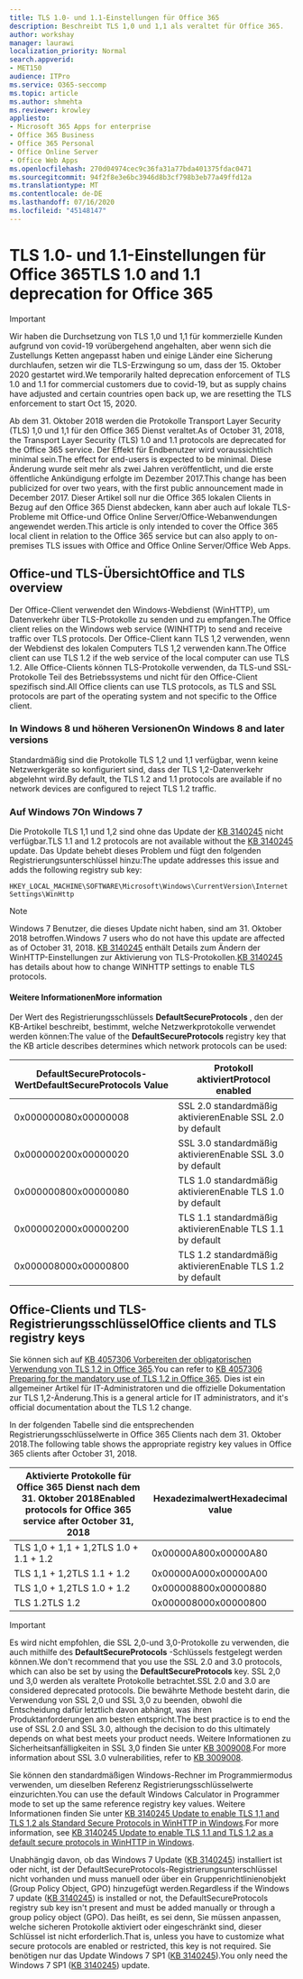 ```yaml
---
title: TLS 1.0- und 1.1-Einstellungen für Office 365
description: Beschreibt TLS 1,0 und 1,1 als veraltet für Office 365.
author: workshay
manager: laurawi
localization_priority: Normal
search.appverid:
- MET150
audience: ITPro
ms.service: O365-seccomp
ms.topic: article
ms.author: shmehta
ms.reviewer: krowley
appliesto:
- Microsoft 365 Apps for enterprise
- Office 365 Business
- Office 365 Personal
- Office Online Server
- Office Web Apps
ms.openlocfilehash: 270d04974cec9c36fa31a77bda401375fdac0471
ms.sourcegitcommit: 94f2f8e3e6bc3946d8b3cf798b3eb77a49ffd12a
ms.translationtype: MT
ms.contentlocale: de-DE
ms.lasthandoff: 07/16/2020
ms.locfileid: "45148147"
---
```

# <a name="tls-10-and-11-deprecation-for-office-365"></a><span data-ttu-id="b8f09-103">TLS 1.0- und 1.1-Einstellungen für Office 365</span><span class="sxs-lookup"><span data-stu-id="b8f09-103">TLS 1.0 and 1.1 deprecation for Office 365</span></span>
> [!IMPORTANT]
> <span data-ttu-id="b8f09-104">Wir haben die Durchsetzung von TLS 1,0 und 1,1 für kommerzielle Kunden aufgrund von covid-19 vorübergehend angehalten, aber wenn sich die Zustellungs Ketten angepasst haben und einige Länder eine Sicherung durchlaufen, setzen wir die TLS-Erzwingung so um, dass der 15. Oktober 2020 gestartet wird.</span><span class="sxs-lookup"><span data-stu-id="b8f09-104">We temporarily halted deprecation enforcement of TLS 1.0 and 1.1 for commercial customers due to covid-19, but as supply chains have adjusted and certain countries open back up, we are resetting the TLS enforcement to start Oct 15, 2020.</span></span> 

<span data-ttu-id="b8f09-105">Ab dem 31. Oktober 2018 werden die Protokolle Transport Layer Security (TLS) 1,0 und 1,1 für den Office 365 Dienst veraltet.</span><span class="sxs-lookup"><span data-stu-id="b8f09-105">As of October 31, 2018, the Transport Layer Security (TLS) 1.0 and 1.1 protocols are deprecated for the Office 365 service.</span></span> <span data-ttu-id="b8f09-106">Der Effekt für Endbenutzer wird voraussichtlich minimal sein.</span><span class="sxs-lookup"><span data-stu-id="b8f09-106">The effect for end-users is expected to be minimal.</span></span> <span data-ttu-id="b8f09-107">Diese Änderung wurde seit mehr als zwei Jahren veröffentlicht, und die erste öffentliche Ankündigung erfolgte im Dezember 2017.</span><span class="sxs-lookup"><span data-stu-id="b8f09-107">This change has been publicized for over two years, with the first public announcement made in December 2017.</span></span> <span data-ttu-id="b8f09-108">Dieser Artikel soll nur die Office 365 lokalen Clients in Bezug auf den Office 365 Dienst abdecken, kann aber auch auf lokale TLS-Probleme mit Office-und Office Online Server/Office-Webanwendungen angewendet werden.</span><span class="sxs-lookup"><span data-stu-id="b8f09-108">This article is only intended to cover the Office 365 local client in relation to the Office 365 service but can also apply to on-premises TLS issues with Office and Office Online Server/Office Web Apps.</span></span>

## <a name="office-and-tls-overview"></a><span data-ttu-id="b8f09-109">Office-und TLS-Übersicht</span><span class="sxs-lookup"><span data-stu-id="b8f09-109">Office and TLS overview</span></span>

<span data-ttu-id="b8f09-110">Der Office-Client verwendet den Windows-Webdienst (WinHTTP), um Datenverkehr über TLS-Protokolle zu senden und zu empfangen.</span><span class="sxs-lookup"><span data-stu-id="b8f09-110">The Office client relies on the Windows web service (WINHTTP) to send and receive traffic over TLS protocols.</span></span> <span data-ttu-id="b8f09-111">Der Office-Client kann TLS 1,2 verwenden, wenn der Webdienst des lokalen Computers TLS 1,2 verwenden kann.</span><span class="sxs-lookup"><span data-stu-id="b8f09-111">The Office client can use TLS 1.2 if the web service of the local computer can use TLS 1.2.</span></span> <span data-ttu-id="b8f09-112">Alle Office-Clients können TLS-Protokolle verwenden, da TLS-und SSL-Protokolle Teil des Betriebssystems und nicht für den Office-Client spezifisch sind.</span><span class="sxs-lookup"><span data-stu-id="b8f09-112">All Office clients can use TLS protocols, as TLS and SSL protocols are part of the operating system and not specific to the Office client.</span></span>

### <a name="on-windows-8-and-later-versions"></a><span data-ttu-id="b8f09-113">In Windows 8 und höheren Versionen</span><span class="sxs-lookup"><span data-stu-id="b8f09-113">On Windows 8 and later versions</span></span>

<span data-ttu-id="b8f09-114">Standardmäßig sind die Protokolle TLS 1,2 und 1,1 verfügbar, wenn keine Netzwerkgeräte so konfiguriert sind, dass der TLS 1,2-Datenverkehr abgelehnt wird.</span><span class="sxs-lookup"><span data-stu-id="b8f09-114">By default, the TLS 1.2 and 1.1 protocols are available if no network devices are configured to reject TLS 1.2 traffic.</span></span>

### <a name="on-windows-7"></a><span data-ttu-id="b8f09-115">Auf Windows 7</span><span class="sxs-lookup"><span data-stu-id="b8f09-115">On Windows 7</span></span>

<span data-ttu-id="b8f09-116">Die Protokolle TLS 1,1 und 1,2 sind ohne das Update der [KB 3140245](https://support.microsoft.com/help/3140245) nicht verfügbar.</span><span class="sxs-lookup"><span data-stu-id="b8f09-116">TLS 1.1 and 1.2 protocols are not available without the [KB 3140245](https://support.microsoft.com/help/3140245) update.</span></span> <span data-ttu-id="b8f09-117">Das Update behebt dieses Problem und fügt den folgenden Registrierungsunterschlüssel hinzu:</span><span class="sxs-lookup"><span data-stu-id="b8f09-117">The update addresses this issue and adds the following registry sub key:</span></span>

```console
HKEY_LOCAL_MACHINE\SOFTWARE\Microsoft\Windows\CurrentVersion\Internet Settings\WinHttp
```

> [!NOTE]
> <span data-ttu-id="b8f09-118">Windows 7 Benutzer, die dieses Update nicht haben, sind am 31. Oktober 2018 betroffen.</span><span class="sxs-lookup"><span data-stu-id="b8f09-118">Windows 7 users who do not have this update are affected as of October 31, 2018.</span></span> <span data-ttu-id="b8f09-119">[KB 3140245](https://support.microsoft.com/help/3140245) enthält Details zum Ändern der WinHTTP-Einstellungen zur Aktivierung von TLS-Protokollen.</span><span class="sxs-lookup"><span data-stu-id="b8f09-119">[KB 3140245](https://support.microsoft.com/help/3140245) has details about how to change WINHTTP settings to enable TLS protocols.</span></span>

#### <a name="more-information"></a><span data-ttu-id="b8f09-120">Weitere Informationen</span><span class="sxs-lookup"><span data-stu-id="b8f09-120">More information</span></span>

<span data-ttu-id="b8f09-121">Der Wert des Registrierungsschlüssels **DefaultSecureProtocols** , den der KB-Artikel beschreibt, bestimmt, welche Netzwerkprotokolle verwendet werden können:</span><span class="sxs-lookup"><span data-stu-id="b8f09-121">The value of the **DefaultSecureProtocols** registry key that the KB article describes determines which network protocols can be used:</span></span>

|<span data-ttu-id="b8f09-122">DefaultSecureProtocols-Wert</span><span class="sxs-lookup"><span data-stu-id="b8f09-122">DefaultSecureProtocols Value</span></span>|<span data-ttu-id="b8f09-123">Protokoll aktiviert</span><span class="sxs-lookup"><span data-stu-id="b8f09-123">Protocol enabled</span></span>|
|-|-|
|<span data-ttu-id="b8f09-124">0x00000008</span><span class="sxs-lookup"><span data-stu-id="b8f09-124">0x00000008</span></span>|<span data-ttu-id="b8f09-125">SSL 2.0 standardmäßig aktivieren</span><span class="sxs-lookup"><span data-stu-id="b8f09-125">Enable SSL 2.0 by default</span></span>|
|<span data-ttu-id="b8f09-126">0x00000020</span><span class="sxs-lookup"><span data-stu-id="b8f09-126">0x00000020</span></span>|<span data-ttu-id="b8f09-127">SSL 3.0 standardmäßig aktivieren</span><span class="sxs-lookup"><span data-stu-id="b8f09-127">Enable SSL 3.0 by default</span></span>|
|<span data-ttu-id="b8f09-128">0x00000080</span><span class="sxs-lookup"><span data-stu-id="b8f09-128">0x00000080</span></span>|<span data-ttu-id="b8f09-129">TLS 1.0 standardmäßig aktivieren</span><span class="sxs-lookup"><span data-stu-id="b8f09-129">Enable TLS 1.0 by default</span></span>|
|<span data-ttu-id="b8f09-130">0x00000200</span><span class="sxs-lookup"><span data-stu-id="b8f09-130">0x00000200</span></span>|<span data-ttu-id="b8f09-131">TLS 1.1 standardmäßig aktivieren</span><span class="sxs-lookup"><span data-stu-id="b8f09-131">Enable TLS 1.1 by default</span></span>|
|<span data-ttu-id="b8f09-132">0x00000800</span><span class="sxs-lookup"><span data-stu-id="b8f09-132">0x00000800</span></span>|<span data-ttu-id="b8f09-133">TLS 1.2 standardmäßig aktivieren</span><span class="sxs-lookup"><span data-stu-id="b8f09-133">Enable TLS 1.2 by default</span></span>|

## <a name="office-clients-and-tls-registry-keys"></a><span data-ttu-id="b8f09-134">Office-Clients und TLS-Registrierungsschlüssel</span><span class="sxs-lookup"><span data-stu-id="b8f09-134">Office clients and TLS registry keys</span></span>

<span data-ttu-id="b8f09-135">Sie können sich auf [KB 4057306 Vorbereiten der obligatorischen Verwendung von TLS 1,2 in Office 365](https://support.microsoft.com/help/4057306).</span><span class="sxs-lookup"><span data-stu-id="b8f09-135">You can refer to [KB 4057306 Preparing for the mandatory use of TLS 1.2 in Office 365](https://support.microsoft.com/help/4057306).</span></span> <span data-ttu-id="b8f09-136">Dies ist ein allgemeiner Artikel für IT-Administratoren und die offizielle Dokumentation zur TLS 1,2-Änderung.</span><span class="sxs-lookup"><span data-stu-id="b8f09-136">This is a general article for IT administrators, and it's official documentation about the TLS 1.2 change.</span></span>

<span data-ttu-id="b8f09-137">In der folgenden Tabelle sind die entsprechenden Registrierungsschlüsselwerte in Office 365 Clients nach dem 31. Oktober 2018.</span><span class="sxs-lookup"><span data-stu-id="b8f09-137">The following table shows the appropriate registry key values in Office 365 clients after October 31, 2018.</span></span>

|<span data-ttu-id="b8f09-138">Aktivierte Protokolle für Office 365 Dienst nach dem 31. Oktober 2018</span><span class="sxs-lookup"><span data-stu-id="b8f09-138">Enabled protocols for Office 365 service after October 31, 2018</span></span>|<span data-ttu-id="b8f09-139">Hexadezimalwert</span><span class="sxs-lookup"><span data-stu-id="b8f09-139">Hexadecimal value</span></span>|
|-|-|
|<span data-ttu-id="b8f09-140">TLS 1,0 + 1,1 + 1,2</span><span class="sxs-lookup"><span data-stu-id="b8f09-140">TLS 1.0 + 1.1 + 1.2</span></span>|<span data-ttu-id="b8f09-141">0x00000A80</span><span class="sxs-lookup"><span data-stu-id="b8f09-141">0x00000A80</span></span>|
|<span data-ttu-id="b8f09-142">TLS 1,1 + 1,2</span><span class="sxs-lookup"><span data-stu-id="b8f09-142">TLS 1.1 + 1.2</span></span>|<span data-ttu-id="b8f09-143">0x00000A00</span><span class="sxs-lookup"><span data-stu-id="b8f09-143">0x00000A00</span></span>|
|<span data-ttu-id="b8f09-144">TLS 1,0 + 1,2</span><span class="sxs-lookup"><span data-stu-id="b8f09-144">TLS 1.0 + 1.2</span></span>|<span data-ttu-id="b8f09-145">0x00000880</span><span class="sxs-lookup"><span data-stu-id="b8f09-145">0x00000880</span></span>|
|<span data-ttu-id="b8f09-146">TLS 1.2</span><span class="sxs-lookup"><span data-stu-id="b8f09-146">TLS 1.2</span></span>|<span data-ttu-id="b8f09-147">0x00000800</span><span class="sxs-lookup"><span data-stu-id="b8f09-147">0x00000800</span></span>|

> [!IMPORTANT]
> <span data-ttu-id="b8f09-148">Es wird nicht empfohlen, die SSL 2,0-und 3,0-Protokolle zu verwenden, die auch mithilfe des **DefaultSecureProtocols** -Schlüssels festgelegt werden können.</span><span class="sxs-lookup"><span data-stu-id="b8f09-148">We don't recommend that you use the SSL 2.0 and 3.0 protocols, which can also be set by using the **DefaultSecureProtocols** key.</span></span> <span data-ttu-id="b8f09-149">SSL 2,0 und 3,0 werden als veraltete Protokolle betrachtet.</span><span class="sxs-lookup"><span data-stu-id="b8f09-149">SSL 2.0 and 3.0 are considered deprecated protocols.</span></span> <span data-ttu-id="b8f09-150">Die bewährte Methode besteht darin, die Verwendung von SSL 2,0 und SSL 3,0 zu beenden, obwohl die Entscheidung dafür letztlich davon abhängt, was ihren Produktanforderungen am besten entspricht.</span><span class="sxs-lookup"><span data-stu-id="b8f09-150">The best practice is to end the use of SSL 2.0 and SSL 3.0, although the decision to do this ultimately depends on what best meets your product needs.</span></span> <span data-ttu-id="b8f09-151">Weitere Informationen zu Sicherheitsanfälligkeiten in SSL 3,0 finden Sie unter [KB 3009008](https://support.microsoft.com/help/3009008).</span><span class="sxs-lookup"><span data-stu-id="b8f09-151">For more information about SSL 3.0 vulnerabilities, refer to [KB 3009008](https://support.microsoft.com/help/3009008).</span></span>

<span data-ttu-id="b8f09-152">Sie können den standardmäßigen Windows-Rechner im Programmiermodus verwenden, um dieselben Referenz Registrierungsschlüsselwerte einzurichten.</span><span class="sxs-lookup"><span data-stu-id="b8f09-152">You can use the default Windows Calculator in Programmer mode to set up the same reference registry key values.</span></span> <span data-ttu-id="b8f09-153">Weitere Informationen finden Sie unter [KB 3140245 Update to enable TLS 1,1 and TLS 1,2 als Standard Secure Protocols in WinHTTP in Windows](https://support.microsoft.com/help/3140245).</span><span class="sxs-lookup"><span data-stu-id="b8f09-153">For more information, see [KB 3140245 Update to enable TLS 1.1 and TLS 1.2 as a default secure protocols in WinHTTP in Windows](https://support.microsoft.com/help/3140245).</span></span>

<span data-ttu-id="b8f09-154">Unabhängig davon, ob das Windows 7 Update ([KB 3140245](https://support.microsoft.com/help/3140245)) installiert ist oder nicht, ist der DefaultSecureProtocols-Registrierungsunterschlüssel nicht vorhanden und muss manuell oder über ein Gruppenrichtlinienobjekt (Group Policy Object, GPO) hinzugefügt werden.</span><span class="sxs-lookup"><span data-stu-id="b8f09-154">Regardless if the Windows 7 update ([KB 3140245](https://support.microsoft.com/help/3140245)) is installed or not, the DefaultSecureProtocols registry sub key isn't present and must be added manually or through a group policy object (GPO).</span></span> <span data-ttu-id="b8f09-155">Das heißt, es sei denn, Sie müssen anpassen, welche sicheren Protokolle aktiviert oder eingeschränkt sind, dieser Schlüssel ist nicht erforderlich.</span><span class="sxs-lookup"><span data-stu-id="b8f09-155">That is, unless you have to customize what secure protocols are enabled or restricted, this key is not required.</span></span> <span data-ttu-id="b8f09-156">Sie benötigen nur das Update Windows 7 SP1 ([KB 3140245](https://support.microsoft.com/help/3140245)).</span><span class="sxs-lookup"><span data-stu-id="b8f09-156">You only need the Windows 7 SP1 ([KB 3140245](https://support.microsoft.com/help/3140245)) update.</span></span>
